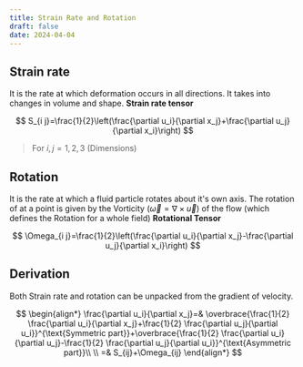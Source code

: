 ```yaml
---
title: Strain Rate and Rotation
draft: false
date: 2024-04-04
---
```


## Strain rate
It is the rate at which deformation occurs in all directions. It takes into changes in volume and shape. 
**Strain rate tensor**

$$
S_{i j}=\frac{1}{2}\left(\frac{\partial u_i}{\partial x_j}+\frac{\partial u_j}{\partial x_i}\right)
$$

> For $i,j=1,2,3$ (Dimensions)
## Rotation
It is the rate at which a fluid particle rotates about it's own axis. The rotation of at a point is given by the Vorticity ($\vec{\omega}=\nabla \times \vec{u}$) of the flow (which defines the Rotation for a whole field)
**Rotational Tensor**

$$
\Omega_{i j}=\frac{1}{2}\left(\frac{\partial u_i}{\partial x_j}-\frac{\partial u_j}{\partial x_i}\right)
$$

## Derivation
Both Strain rate and rotation can be unpacked from the gradient of velocity.

$$
\begin{align*}
\frac{\partial u_i}{\partial x_j}=&  \overbrace{\frac{1}{2} \frac{\partial u_i}{\partial x_j}+\frac{1}{2} \frac{\partial u_j}{\partial u_i}}^{\text{Symmetric part}}+\overbrace{\frac{1}{2} \frac{\partial u_i}{\partial u_j}-\frac{1}{2} \frac{\partial u_j}{\partial u_i}}^{\text{Asymmetric part}}\\ \\
=& S_{ij}+\Omega_{ij}
\end{align*}
$$



